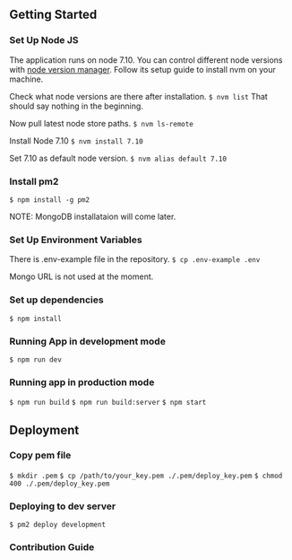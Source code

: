 ## Getting Started

### Set Up Node JS
The application runs on node 7.10. You can control different node versions with [node version manager](https://github.com/creationix/nvm).
Follow its setup guide to install nvm on your machine.

Check what node versions are there after installation.
`$ nvm list`
That should say nothing in the beginning.

Now pull latest node store paths.
`$ nvm ls-remote`

Install Node 7.10
`$ nvm install 7.10`

Set 7.10 as default node version.
`$ nvm alias default 7.10`

### Install pm2
`$ npm install -g pm2`

NOTE:
MongoDB installataion will come later.

### Set Up Environment Variables

There is .env-example file in the repository.
`$ cp .env-example .env`

Mongo URL is not used at the moment.

### Set up dependencies
`$ npm install`

### Running App in development mode
`$ npm run dev`

### Running app in production mode

`$ npm run build`
`$ npm run build:server`
`$ npm start`

## Deployment

### Copy pem file
`$ mkdir .pem`
`$ cp /path/to/your_key.pem ./.pem/deploy_key.pem`
`$ chmod 400 ./.pem/deploy_key.pem`

### Deploying to dev server
`$ pm2 deploy development`

### Contribution Guide
